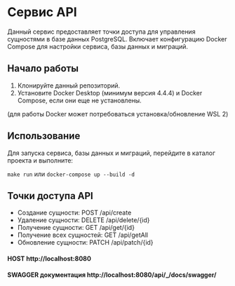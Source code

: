 # Cервис API

Данный сервис предоставляет точки доступа для управления сущностями в базе данных PostgreSQL. Включает конфигурацию Docker Compose для настройки сервиса, базы данных и миграций.

## Начало работы

1. Клонируйте данный репозиторий.
2. Установите Docker Desktop (минимум версия 4.4.4) и Docker Compose, если они еще не установлены.

(для работы Docker может потребоваться установка/обновление WSL 2)

## Использование

Для запуска сервиса, базы данных и миграций, перейдите в каталог проекта и выполните:

```make run``` или ```docker-compose up --build -d```


## Точки доступа API

- Создание сущности: POST /api/create
- Удаление сущности: DELETE /api/delete/{id}
- Получение сущности: GET /api/get/{id}
- Получение всех сущностей: GET /api/getAll
- Обновление сущности: PATCH /api/patch/{id}
  
  
#### HOST http://localhost:8080
#### SWAGGER документация http://localhost:8080/api/_/docs/swagger/
